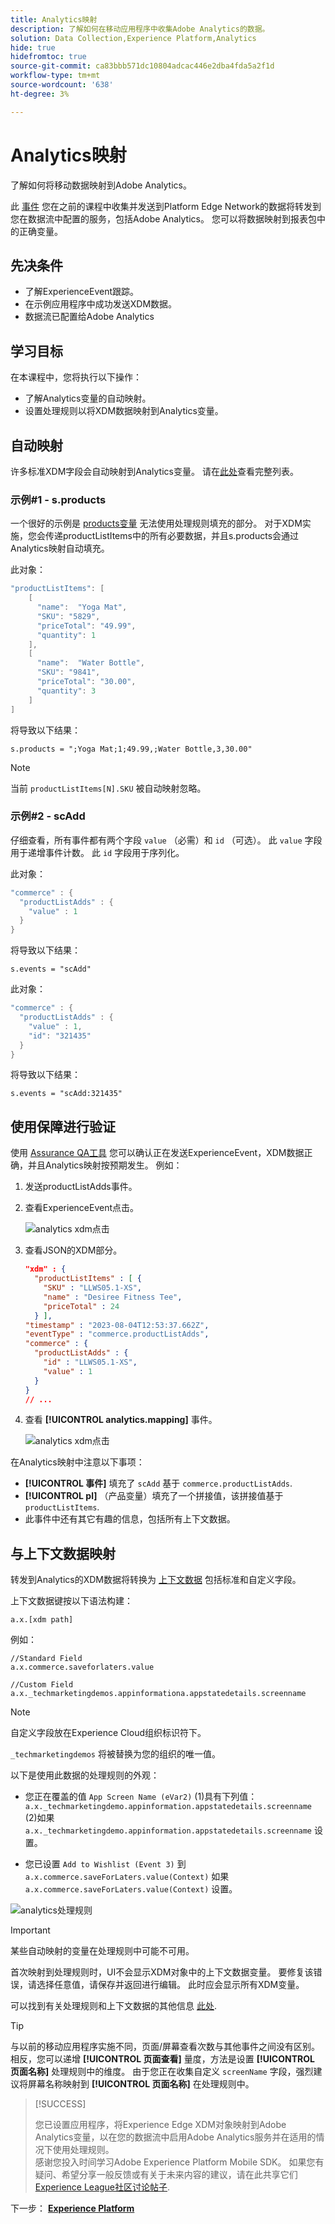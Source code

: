 ```yaml
---
title: Analytics映射
description: 了解如何在移动应用程序中收集Adobe Analytics的数据。
solution: Data Collection,Experience Platform,Analytics
hide: true
hidefromtoc: true
source-git-commit: ca83bbb571dc10804adcac446e2dba4fda5a2f1d
workflow-type: tm+mt
source-wordcount: '638'
ht-degree: 3%

---
```


# Analytics映射

了解如何将移动数据映射到Adobe Analytics。

此 [事件](events.md) 您在之前的课程中收集并发送到Platform Edge Network的数据将转发到您在数据流中配置的服务，包括Adobe Analytics。 您可以将数据映射到报表包中的正确变量。

## 先决条件

* 了解ExperienceEvent跟踪。
* 在示例应用程序中成功发送XDM数据。
* 数据流已配置给Adobe Analytics

## 学习目标

在本课程中，您将执行以下操作：

* 了解Analytics变量的自动映射。
* 设置处理规则以将XDM数据映射到Analytics变量。

## 自动映射

许多标准XDM字段会自动映射到Analytics变量。 请在[此处](https://experienceleague.adobe.com/docs/experience-platform/edge/data-collection/adobe-analytics/automatically-mapped-vars.html?lang=en)查看完整列表。

### 示例#1 - s.products

一个很好的示例是 [products变量](https://experienceleague.adobe.com/docs/analytics/implementation/vars/page-vars/products.html?lang=zh-Hans) 无法使用处理规则填充的部分。 对于XDM实施，您会传递productListItems中的所有必要数据，并且s.products会通过Analytics映射自动填充。

此对象：

```swift
"productListItems": [
    [
      "name":  "Yoga Mat",
      "SKU": "5829",
      "priceTotal": "49.99",
      "quantity": 1
    ],
    [
      "name":  "Water Bottle",
      "SKU": "9841",
      "priceTotal": "30.00",
      "quantity": 3
    ]
]
```

将导致以下结果：

```
s.products = ";Yoga Mat;1;49.99,;Water Bottle,3,30.00"
```

>[!NOTE]
>
>当前 `productListItems[N].SKU` 被自动映射忽略。

### 示例#2 - scAdd

仔细查看，所有事件都有两个字段 `value` （必需）和 `id` （可选）。 此 `value` 字段用于递增事件计数。 此 `id` 字段用于序列化。

此对象：

```swift
"commerce" : {
  "productListAdds" : {
    "value" : 1
  }
}
```

将导致以下结果：

```
s.events = "scAdd"
```

此对象：

```swift
"commerce" : {
  "productListAdds" : {
    "value" : 1,
    "id": "321435"
  }
}
```

将导致以下结果：

```
s.events = "scAdd:321435"
```

## 使用保障进行验证

使用 [Assurance QA工具](assurance.md) 您可以确认正在发送ExperienceEvent，XDM数据正确，并且Analytics映射按预期发生。 例如：

1. 发送productListAdds事件。

1. 查看ExperienceEvent点击。

   ![analytics xdm点击](assets/analytics-assurance-experiencevent.png)

1. 查看JSON的XDM部分。

   ```json
   "xdm" : {
     "productListItems" : [ {
       "SKU" : "LLWS05.1-XS",
       "name" : "Desiree Fitness Tee",
       "priceTotal" : 24
     } ],
   "timestamp" : "2023-08-04T12:53:37.662Z",
   "eventType" : "commerce.productListAdds",
   "commerce" : {
     "productListAdds" : {
       "id" : "LLWS05.1-XS",
       "value" : 1
     }
   }
   // ...
   ```

1. 查看 **[!UICONTROL analytics.mapping]** 事件。

   ![analytics xdm点击](assets/analytics-assurance-mapping.png)

在Analytics映射中注意以下事项：

* **[!UICONTROL 事件]** 填充了 `scAdd` 基于 `commerce.productListAdds`.
* **[!UICONTROL pl]** （产品变量）填充了一个拼接值，该拼接值基于 `productListItems`.
* 此事件中还有其它有趣的信息，包括所有上下文数据。


## 与上下文数据映射

转发到Analytics的XDM数据将转换为 [上下文数据](https://experienceleague.adobe.com/docs/mobile-services/ios/getting-started-ios/proc-rules.html?lang=en) 包括标准和自定义字段。

上下文数据键按以下语法构建：

```
a.x.[xdm path]
```

例如：

```
//Standard Field
a.x.commerce.saveforlaters.value

//Custom Field
a.x._techmarketingdemos.appinformationa.appstatedetails.screenname
```

>[!NOTE]
>
>自定义字段放在Experience Cloud组织标识符下。
>
>`_techmarketingdemos` 将被替换为您的组织的唯一值。


以下是使用此数据的处理规则的外观：

* 您正在覆盖的值 `App Screen Name (eVar2)` (1)具有下列值： `a.x._techmarketingdemo.appinformation.appstatedetails.screenname` (2)如果 `a.x._techmarketingdemo.appinformation.appstatedetails.screenname` 设置。

* 您已设置 `Add to Wishlist (Event 3)` 到 `a.x.commerce.saveForLaters.value(Context)` 如果 `a.x.commerce.saveForLaters.value(Context)` 设置。

![analytics处理规则](assets/analytics-processing-rules.png)

>[!IMPORTANT]
>
>
>某些自动映射的变量在处理规则中可能不可用。
>
>
>首次映射到处理规则时，UI不会显示XDM对象中的上下文数据变量。 要修复该错误，请选择任意值，请保存并返回进行编辑。 此时应会显示所有XDM变量。


可以找到有关处理规则和上下文数据的其他信息 [此处](https://experienceleague.adobe.com/docs/analytics-learn/tutorials/implementation/implementation-basics/map-contextdata-variables-into-props-and-evars-with-processing-rules.html?lang=en).

>[!TIP]
>
>与以前的移动应用程序实施不同，页面/屏幕查看次数与其他事件之间没有区别。 相反，您可以递增 **[!UICONTROL 页面查看]** 量度，方法是设置 **[!UICONTROL 页面名称]** 处理规则中的维度。 由于您正在收集自定义 `screenName` 字段，强烈建议将屏幕名称映射到 **[!UICONTROL 页面名称]** 在处理规则中。

>[!SUCCESS]
>
>您已设置应用程序，将Experience Edge XDM对象映射到Adobe Analytics变量，以在您的数据流中启用Adobe Analytics服务并在适用的情况下使用处理规则。<br/> 感谢您投入时间学习Adobe Experience Platform Mobile SDK。 如果您有疑问、希望分享一般反馈或有关于未来内容的建议，请在此共享它们 [Experience League社区讨论帖子](https://experienceleaguecommunities.adobe.com/t5/adobe-experience-platform-launch/tutorial-discussion-implement-adobe-experience-cloud-in-mobile/td-p/443796).

下一步： **[Experience Platform](platform.md)**
